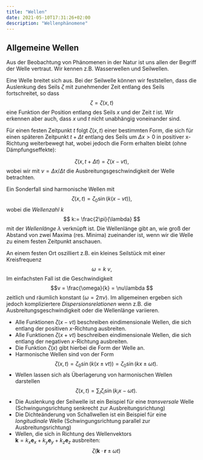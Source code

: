 ```yaml
---
title: "Wellen"
date: 2021-05-10T17:31:26+02:00
description: "Wellenphänomene"
---
```

## Allgemeine Wellen
Aus der Beobachtung von Phänomenen in der Natur ist uns allen der
Begriff der Welle vertraut. Wir kennen z.B. Wasserwellen und Seilwellen. 

Eine Welle breitet sich aus. Bei der Seilwelle können wir feststellen, dass die
Auslenkung des Seils $\zeta$ mit zunehmender Zeit 
entlang des Seils fortschreitet, so dass 
$$ \zeta = \zeta(x,t)$$
eine Funktion der Position entlang des Seils $x$ und der Zeit $t$ ist. Wir
erkennen aber auch, dass $x$ und $t$ nicht unabhängig voneinander sind. 

Für einen festen Zeitpunkt $t$ folgt $\zeta(x,t)$ einer bestimmten Form, die
sich für einen späteren Zeitpunkt $t+\Delta t$ entlang des Seils um $\Delta x>0$
in positiver x-Richtung weiterbewegt hat, 
wobei jedoch die Form erhalten bleibt (ohne Dämpfungseffekte):

$$ \zeta(x,t+\Delta t) = \zeta(x-vt),$$
wobei wir mit $v=\Delta x/\Delta t$ die Ausbreitungsgeschwindigkeit der Welle 
betrachten. 

Ein Sonderfall sind harmonische Wellen mit 
$$\zeta(x,t) =  \zeta_0 \sin(k(x-vt)),$$
wobei  die _Wellenzahl k_ 
$$ k:= \frac{2\pi}{\lambda} $$
mit der _Wellenlänge_ $\lambda$ verknüpft ist. Die Wellenlänge
gibt an, wie groß der Abstand von zwei Maxima (res. Minima) zueinander ist, wenn 
wir die Welle zu einem festen Zeitpunkt anschauen. 

An einem festen Ort oszilliert z.B. ein kleines Seilstück   mit einer Kreisfrequenz
$$ \omega = k~v,$$
Im einfachsten Fall ist die Geschwindigkeit 
$$v = \frac{\omega}{k} = \nu\lambda $$
zeitlich und räumlich konstant ($\omega=2\pi \nu$). 
Im allgemeinen ergeben sich jedoch 
kompliziertere _Dispersionsrelationen_ wenn z.B. die Ausbreitungsgeschwindigkeit
oder die Wellenlänge variieren.


   * Alle Funktionen $\zeta(x-vt)$ beschreiben eindimensionale Wellen, die sich
entlang der positiven $x$-Richtung ausbreiten. 
   * Alle Funktionen $\zeta(x+vt)$ beschreiben eindimensionale Wellen, die sich 
entlang der negativen $x$-Richtung ausbreiten.
   * Die Funktion $\zeta(x)$ gibt hierbei die Form der Welle an.
   * Harmonische Wellen sind von der Form 
  $$\zeta(x,t)=\zeta_0 \sin(k(x\pm vt)) = \zeta_0 \sin(kx\pm\omega t).$$
   * Wellen lassen sich als Überlagerung von harmonischen 
Wellen darstellen
  $$ \zeta(x,t) = \sum_i \zeta_i \sin(k_ix - \omega t).$$
   * Die Auslenkung der Seilwelle ist ein Beispiel für eine *transversale* Welle (Schwingungsrichtung senkrecht zur Ausbreitungsrichtung)
   * Die Dichteänderung von Schallwellen ist ein Beispiel für 
     eine *longitudinale* Welle (Schwingungsrichtung parallel zur Ausbreitungsrichtung)
   * Wellen, die  sich in Richtung des Wellenvektors  
  $\mathbf{k}=k_x \mathbf{e}_x+k_y\mathbf{e}_y+k_z\mathbf{e}_z$ ausbreiten:  
  $$ \zeta(\mathbf{k}\cdot  \mathbf{r} \pm \omega t)$$
